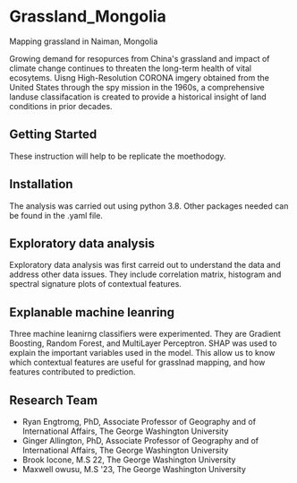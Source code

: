 # Grassland_Mongolia
Mapping grassland in Naiman, Mongolia 

Growing demand for resopurces from China's grassland and impact of climate change continues to threaten the long-term health of vital ecosytems. Uisng High-Resolution CORONA imgery obtained from the United States through the spy mission in the 1960s, a comprehensive landuse classifacation is created to provide a historical insight of land conditions in prior decades.

## Getting Started
These instruction will help to be replicate the moethodogy.

## Installation
The analysis was carried out using python 3.8. Other packages needed can be found in the .yaml file. 


## Exploratory data analysis 
Exploratory data analysis was first carreid out to understand the data and address other data issues. They include correlation matrix, histogram and spectral signature plots of contextual features. 

## Explanable machine leanring 
Three machine leanirng classifiers were experimented. They are Gradient Boosting, Random Forest, and MultiLayer Perceptron. SHAP was used to explain the important variables used in the model. This allow us to know which contextual features are useful for grasslnad mapping, and how features contributed to prediction. 

## Research Team
 - Ryan Engtromg, PhD, Associate Professor of Geography and of International Affairs, The George Washington University
 - Ginger Allington, PhD, Associate Professor of Geography and of International Affairs, The George Washington University
 - Brook Iocone, M.S 22, The George Washington University
 - Maxwell owusu, M.S '23, The George Washington University
 
 
 
 
